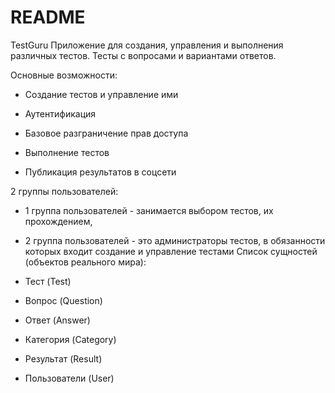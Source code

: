 # README

TestGuru
Приложение для создания, управления и выполнения различных тестов. Тесты с вопросами и вариантами ответов.

Основные возможности:


- Создание тестов и управление ими

- Аутентификация

- Базовое разграничение прав доступа

-  Выполнение тестов

- Публикация результатов в соцсети

2 группы пользователей:

- 1 группа пользователей - занимается выбором тестов, их прохождением,
- 2 группа пользователей - это администраторы тестов, в обязанности которых входит создание и управление тестами
Список сущностей (объектов реального мира):
- Тест (Test)

- Вопрос (Question)

- Ответ (Answer)

- Категория (Category)

- Результат (Result)

- Пользователи (User)

